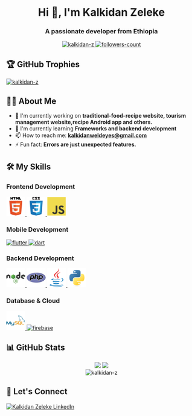 <h1 align="center">Hi 👋, I'm Kalkidan Zeleke</h1>
  <h3 align="center">A passionate developer from Ethiopia</h3>

  <p align="center">
    <a href="https://github.com/kalkidan-z">
      <img src="https://komarev.com/ghpvc/?username=kalkidan-z&label=Profile%20views&color=0e75b6&style=flat" alt="kalkidan-z" />
    </a>
    <a href="https://github.com/kalkidan-z?tab=followers">
      <img src="https://img.shields.io/github/followers/kalkidan-z?label=Followers&style=social" alt="followers-count">
    </a>
  </p>

  ## 🏆 GitHub Trophies
  <div align="left">
 <p align="left"> <a href="https://github.com/ryo-ma/github-profile-trophy"><img src="https://github-profile-trophy.vercel.app/?username=kalkidan-z" alt="kalkidan-z" /></a> </p>
  </div>

  ## 👨‍💻 About Me
  - 🔭 I'm currently working on **traditional-food-recipe website, tourism management website,recipe Android app and others.**
  - 🌱 I'm currently learning **Frameworks and backend development**
  - 📫 How to reach me: **kalkidanweldeyes@gmail.com**
  - ⚡ Fun fact: **Errors are just unexpected features.**

  ## 🛠️ My Skills

  ### Frontend Development
  <p>
    <a href="https://www.w3.org/html/" target="_blank" rel="noreferrer">
      <img src="https://raw.githubusercontent.com/devicons/devicon/master/icons/html5/html5-original-wordmark.svg" alt="html5" width="50" height="50"/>
    </a>
    <a href="https://www.w3schools.com/css/" target="_blank" rel="noreferrer">
      <img src="https://raw.githubusercontent.com/devicons/devicon/master/icons/css3/css3-original-wordmark.svg" alt="css3" width="50" height="50"/>
    </a>
    <a href="https://developer.mozilla.org/en-US/docs/Web/JavaScript" target="_blank" rel="noreferrer">
      <img src="https://raw.githubusercontent.com/devicons/devicon/master/icons/javascript/javascript-original.svg" alt="javascript" width="50" height="50"/>
    </a>
  </p>

  ### Mobile Development
  <p>
    <a href="https://flutter.dev" target="_blank" rel="noreferrer">
      <img src="https://www.vectorlogo.zone/logos/flutterio/flutterio-icon.svg" alt="flutter" width="50" height="50"/>
    </a>
    <a href="https://dart.dev" target="_blank" rel="noreferrer">
      <img src="https://www.vectorlogo.zone/logos/dartlang/dartlang-icon.svg" alt="dart" width="50" height="50"/>
    </a>
  </p>

  ### Backend Development
  <p>
    <a href="https://nodejs.org" target="_blank" rel="noreferrer">
      <img src="https://raw.githubusercontent.com/devicons/devicon/master/icons/nodejs/nodejs-original-wordmark.svg" alt="nodejs" width="50" height="50"/>
    </a>
    <a href="https://www.php.net" target="_blank" rel="noreferrer">
      <img src="https://raw.githubusercontent.com/devicons/devicon/master/icons/php/php-original.svg" alt="php" width="50" height="50"/>
    </a>
    <a href="https://www.java.com" target="_blank" rel="noreferrer">
      <img src="https://raw.githubusercontent.com/devicons/devicon/master/icons/java/java-original.svg" alt="java" width="50" height="50"/>
    </a>
    <a href="https://www.python.org" target="_blank" rel="noreferrer">
      <img src="https://raw.githubusercontent.com/devicons/devicon/master/icons/python/python-original.svg" alt="python" width="50" height="50"/>
    </a>
  </p>

  ### Database & Cloud
  <p>
    <a href="https://www.mysql.com/" target="_blank" rel="noreferrer">
      <img src="https://raw.githubusercontent.com/devicons/devicon/master/icons/mysql/mysql-original-wordmark.svg" alt="mysql" width="50" height="50"/>
    </a>
    <a href="https://firebase.google.com/" target="_blank" rel="noreferrer">
      <img src="https://cdn.simpleicons.org/firebase/%23FFCA28" alt="firebase" width="50" height="50"/>
    </a>
  </p>

  ## 📊 GitHub Stats

  <div align="center">
    <img width="48%" src="https://github-readme-stats.vercel.app/api?username=kalkidan-z&show_icons=true&theme=radical" />
    <img width="48%" src="https://github-readme-streak-stats.herokuapp.com/?user=kalkidan-z&theme=radical" />
  </div>

  <div align="center">
    <img src="https://github-readme-stats.vercel.app/api/top-langs?username=kalkidan-z&show_icons=true&locale=en&layout=compact&theme=radical" alt="kalkidan-z" />
  </div>

  ## 🌟 Let's Connect
  <p align="left">
  <a href="https://www.linkedin.com/in/kalkidan-zeleke-a8932b33a/" target="blank">
    <img align="center" src="https://raw.githubusercontent.com/rahuldkjain/github-profile-readme-generator/master/src/images/icons/Social/linked-in-alt.svg" alt="Kalkidan Zeleke LinkedIn" height="30" width="40" />
  </a>
  </p>
</div>
